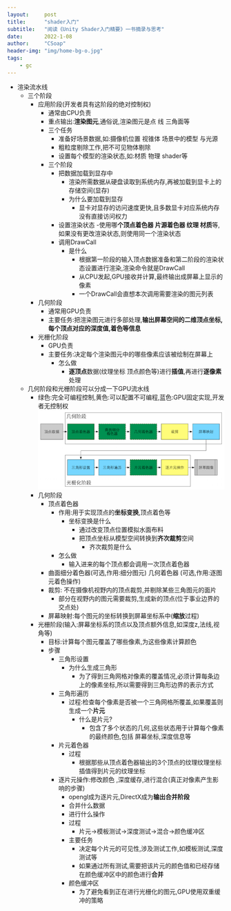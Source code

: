 ```yaml
---
layout:     post
title:      "shader入门"
subtitle:   "阅读《Unity Shader入门精要》一书摘录与思考"
date:       2022-1-08
author:     "CSoap"
header-img: "img/home-bg-o.jpg"
tags:
    - gc
---
```

- 渲染流水线
    - 三个阶段
        - 应用阶段(开发者具有这阶段的绝对控制权)
            - 通常由CPU负责
            - 重点输出:**渲染图元**,通俗说,渲染图元是点 线 三角面等
            - 三个任务
                - 准备好场景数据,如:摄像机位置 视锥体 场景中的模型 与光源
                - 粗粒度剔除工作,把不可见物体剔除
                - 设置每个模型的渲染状态,如:材质 物理 shader等
            - 三个阶段
                - 把数据加载到显存中
                    - 渲染所需数据从硬盘读取到系统内存,再被加载到显卡上的存储空间(显存)
                    - 为什么要加载到显存
                        - 显卡对显存的访问速度更快,且多数显卡对应系统内存没有直接访问权力
                - 设置渲染状态
                    -使用哪**个顶点着色器 片源着色器 纹理 材质**等,如果没有更改渲染状态,则使用同一个渲染状态
                - 调用DrawCall
                    - 是什么
                        - 根据第一阶段的输入顶点数据准备和第二阶段的渲染状态设置进行渲染,渲染命令就是DrawCall
                        - 从CPU发起,GPU接收并计算,最终输出成屏幕上显示的像素
                        - 一个DrawCall会直想本次调用需要渲染的图元列表
        - 几何阶段
            - 通常用GPU负责
            - 主要任务:把渲染图元进行多部处理,**输出屏幕空间的二维顶点坐标,每个顶点对应的深度值,着色等信息**
        - 光栅化阶段
            - GPU负责
            - 主要任务:决定每个渲染图元中的哪些像素应该被绘制在屏幕上
                - 怎么做
                    - **逐顶点**数据(纹理坐标 顶点颜色等)进行**插值**,再进行**逐像素**处理
    - 几何阶段和光栅阶段可以分成一下GPU流水线
        - 绿色:完全可编程控制,黄色:可以配置不可编程,蓝色:GPU固定实现,开发者无控制权
        ![GPU流水线](/img/in-post/post-js-version/shader/shader_1.png)
        - 几何阶段
            - 顶点着色器
                - 作用:用于实现顶点的**坐标变换**,顶点着色等
                    - 坐标变换是什么
                        - 通过改变顶点位置模拟水面布料
                        - 把顶点坐标从模型空间转换到**齐次裁剪**空间
                            - 齐次裁剪是什么
                - 怎么做
                    - 输入进来的每个顶点都会调用一次顶点着色器
            - 曲面细分着色器(可选,作用:细分图元) 几何着色器 (可选,作用:逐图元着色操作)
            - 裁剪: 不在摄像机视野内的顶点裁剪,并剔除某些三角图元的面片
                - 部分在视野内的图元需要裁剪,生成新的顶点(位于事业边界的交点处)
            - 屏幕映射:每个图元的坐标转换到屏幕坐标系中(**缩放**过程)
        - 光栅阶段(输入:屏幕坐标系的顶点以及顶点额外信息,如深度z,法线,视角等)
            - 目标:计算每个图元覆盖了哪些像素,为这些像素计算颜色
            - 步骤
                - 三角形设置
                    - 为什么生成三角形
                        - 为了得到三角网格对像素的覆盖情况,必须计算每条边上的像素坐标,所以需要得到三角形边界的表示方式
                - 三角形遍历
                    - 过程:检查每个像素是否被一个三角网格所覆盖,如果覆盖则生成一个**片元**
                        - 什么是片元?
                            - 包含了多个状态的几何,这些状态用于计算每个像素的最终颜色,包括 屏幕坐标,深度信息等
                - 片元着色器
                    - 过程
                        - 根据那些从顶点着色器输出的3个顶点的纹理纹理坐标插值得到片元的纹理坐标
                - 逐片元操作:修改颜色 ,深度缓存,进行混合(真正对像素产生影响的步骤)
                    - opengl成为逐片元,DirectX成为**输出合并阶段**
                    - 合并什么数据
                    - 进行什么操作
                    - 过程
                        - 片元->模板测试->深度测试->混合->颜色缓冲区
                    - 主要任务
                        - 决定每个片元的可见性,涉及测试工作,如模板测试,深度测试等
                        - 如果通过所有测试,需要把该片元的颜色值和已经存储在颜色缓冲区中的颜色进行**合并**
                    - 颜色缓冲区
                        - 为了避免看到正在进行光栅化的图元,GPU使用双重缓冲的策略
